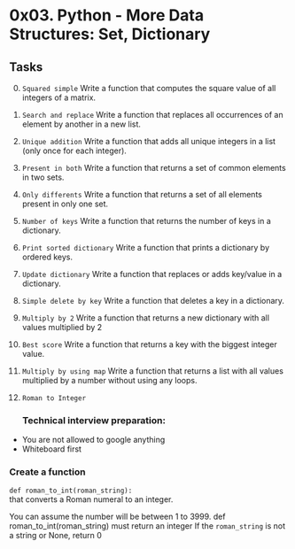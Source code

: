 # 0x03. Python - More Data Structures: Set, Dictionary

## Tasks
0. `Squared simple`
    Write a function that computes the square value of all integers of a matrix.

1. `Search and replace`
    Write a function that replaces all occurrences of an element by another in a new list.

2. `Unique addition`
    Write a function that adds all unique integers in a list (only once for each integer).

3. `Present in both`
    Write a function that returns a set of common elements in two sets.

4. `Only differents`
    Write a function that returns a set of all elements present in only one set.

5. `Number of keys`
    Write a function that returns the number of keys in a dictionary.

6. `Print sorted dictionary`
    Write a function that prints a dictionary by ordered keys.

7. `Update dictionary`
    Write a function that replaces or adds key/value in a dictionary.

8. `Simple delete by key`
    Write a function that deletes a key in a dictionary.

9. `Multiply by 2`
    Write a function that returns a new dictionary with all values multiplied by 2

10. `Best score`
    Write a function that returns a key with the biggest integer value.

11. `Multiply by using map`
    Write a function that returns a list with all values multiplied by a number without using any loops.

12. `Roman to Integer`
    ### Technical interview preparation:

* You are not allowed to google anything
* Whiteboard first

### Create a function
`def roman_to_int(roman_string):`    
that converts a Roman numeral to an integer.

You can assume the number will be between 1 to 3999.
def roman_to_int(roman_string) must return an integer
If the `roman_string` is not a string or None, return 0
